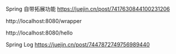 
Spring 自带拓展功能 
https://juejin.cn/post/7417630844100231206

http://localhost:8080/wrapper

http://localhost:8080/hello


Spring Log
https://juejin.cn/post/7447872749756989440